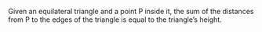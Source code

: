 Given an equilateral triangle and a point P inside it, the sum of the
distances from P to the edges of the triangle is equal to the triangle’s
height.
